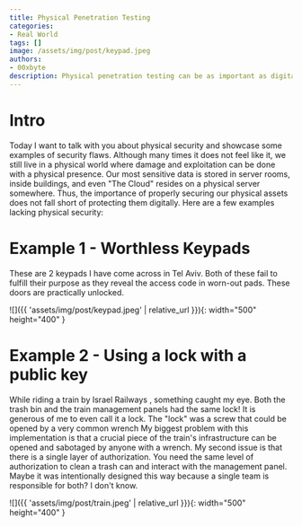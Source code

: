 ```yaml
---
title: Physical Penetration Testing
categories:
- Real World
tags: []
image: /assets/img/post/keypad.jpeg
authors:
- 00xbyte
description: Physical penetration testing can be as important as digital penetration testing. Can you spot the security flaw? Learn about real-world examples of poor physical security and how they can be exploited.
---
```


# Intro
Today I want to talk with you about physical security and showcase some examples of security flaws.
Although many times it does not feel like it, we still live in a physical world where damage and exploitation can be done with a physical presence. Our most sensitive data is stored in server rooms, inside buildings, and even "The Cloud" resides on a physical server somewhere.
Thus, the importance of properly securing our physical assets does not fall short of protecting them digitally.
Here are a few examples lacking physical security:
# Example 1 - Worthless Keypads
These are 2 keypads I have come across in Tel Aviv. Both of these fail to fulfill their purpose as they reveal the access code in worn-out pads. These doors are practically unlocked.

![]({{ 'assets/img/post/keypad.jpeg' | relative_url }}){: width="500" height="400" }
# Example 2 - Using a lock with a public key
While riding a train by Israel Railways , something caught my eye. Both the trash bin and the train management panels had the same lock! It is generous of me to even call it a lock. The "lock" was a screw that could be opened by a very common wrench
My biggest problem with this implementation is that a crucial piece of the train's infrastructure can be opened and sabotaged by anyone with a wrench.
My second issue is that there is a single layer of authorization. You need the same level of authorization to clean a trash can and interact with the management panel. Maybe it was intentionally designed this way because a single team is responsible for both? I don't know.

![]({{ 'assets/img/post/train.jpeg' | relative_url }}){: width="500" height="400" }
